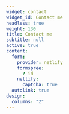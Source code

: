 ```yaml
---
widget: contact
widget_id: Contact me
headless: true
weight: 130
title: Contact me
subtitle: null
active: true
content:
  form:
    provider: netlify
    formspree:
      ? id
    netlify:
      captcha: true
  autolink: true
design:
  columns: "2"
---
```


